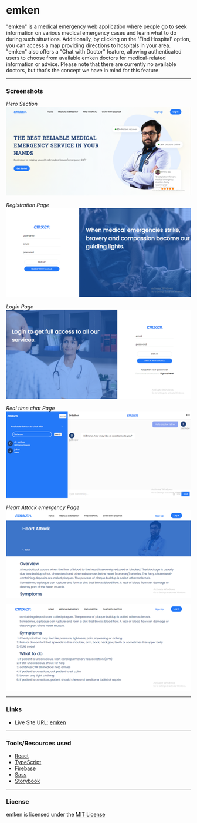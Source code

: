 # emken

"emken" is a medical emergency web application where people go to seek information on various medical emergency cases and learn what to do during such situations. Additionally, by clicking on the 'Find Hospital' option, you can access a map providing directions to hospitals in your area. "emken" also offers a "Chat with Doctor" feature, allowing authenticated users to choose from available emken doctors for medical-related information or advice. Please note that there are currently no available doctors, but that's the concept we have in mind for this feature.

---
### Screenshots

*Hero Section*
![emken_hero section](/screenshots/hero-section.png)

*Registration Page*
![emken_register_page](/screenshots/reg-page.png)

*Login Page*
![emken_login_page](/screenshots/login-page.png)

*Real time chat Page*
![emken_chat_page](/screenshots/chat-with-doc.png)

*Heart Attack emergency Page*
![emken_emergency_page](/screenshots/heart-attack-pg.png)

![emken_emergency_page](/screenshots/heart-attack-pg-cont.png)

---
### Links

- Live Site URL: [emken](https://emken.vercel.app/)

---
### Tools/Resources used

- [React](https://react.dev/learn/)
- [TypeScript](https://www.typescriptlang.org/docs/)
- [Firebase](https://firebase.google.com/)
- [Sass](https://sass-lang.com/documentation/)
- [Storybook](https://storybook.js.org/docs/get-started/install/)

---
### License

emken is licensed under the [MIT License](LICENSE)
